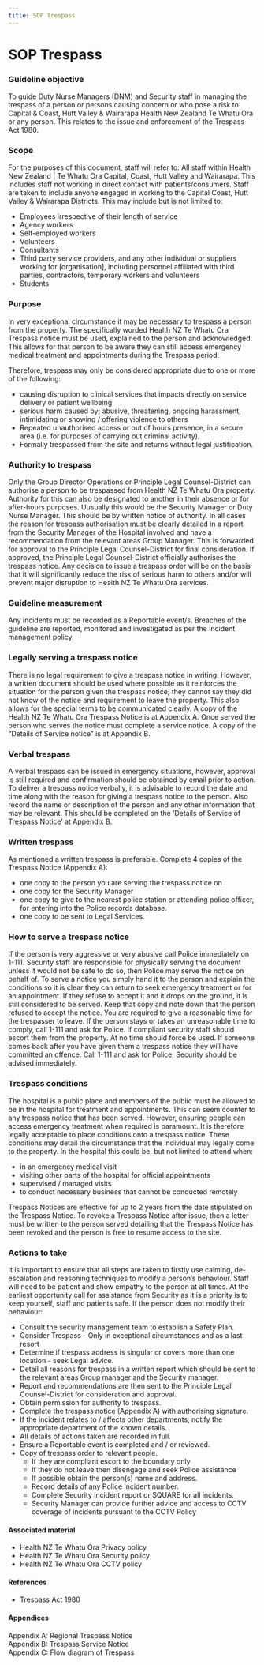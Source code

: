 ```yaml
---
title: SOP Trespass
---
```

# SOP Trespass

### Guideline objective
To guide Duty Nurse Managers (DNM) and Security staff in managing the trespass of a person or persons causing concern or who pose a risk to Capital & Coast, Hutt Valley & Wairarapa Health New Zealand Te Whatu Ora or any person. This relates to the issue and enforcement of the Trespass Act 1980. 

### Scope
For the purposes of this document, staff will refer to:
All staff within Health New Zealand | Te Whatu Ora Capital, Coast, Hutt Valley and Wairarapa. 
This includes staff not working in direct contact with patients/consumers.  Staff are taken to include anyone engaged in working to the Capital Coast, Hutt Valley & Wairarapa Districts. This may include but is not limited to:
- Employees irrespective of their length of service
- Agency workers
- Self-employed workers
- Volunteers
- Consultants
- Third party service providers, and any other individual or suppliers working for [organisation], including personnel affiliated with third parties, contractors, temporary workers and volunteers
- Students

### Purpose
In very exceptional circumstance it may be necessary to trespass a person from the property.
The specifically worded Health NZ Te Whatu Ora Trespass notice must be used, explained to the person and acknowledged. This allows for that person to be aware they can still access emergency medical treatment and appointments during the Trespass period.

Therefore, trespass may only be considered appropriate due to one or more of the following:
- causing disruption to clinical services that impacts directly on service delivery or patient wellbeing
- serious harm caused by; abusive, threatening, ongoing harassment, intimidating or showing / offering violence to others
- Repeated unauthorised access or out of hours presence, in a secure area (i.e. for purposes of carrying out criminal activity).
- Formally trespassed from the site and returns without legal justification. 

### Authority to trespass

Only the Group Director Operations or Principle Legal Counsel-District   can authorise a person to be trespassed from Health NZ Te Whatu Ora property. Authority for this can also be designated to another in their absence or for after-hours purposes. Uusually this would be the Security Manager or Duty Nurse Manager.  This should be by written notice of authority. In all cases the reason for trespass authorisation must be clearly detailed in a report from the Security Manager of the Hospital involved and have a recommendation from the relevant areas Group Manager. This is forwarded for approval to the Principle Legal Counsel-District for final consideration. If approved, the Principle Legal Counsel-District officially authorises the trespass notice. Any decision to issue a trespass order will be on the basis that it will significantly reduce the risk of serious harm to others and/or will prevent major disruption to Health NZ Te Whatu Ora services. 

### Guideline measurement
Any incidents must be recorded as a Reportable event/s. Breaches of the guideline are reported, monitored and investigated as per the incident management policy.

### Legally serving a trespass notice
There is no legal requirement to give a trespass notice in writing. However, a written document should be used where possible as it reinforces the situation for the person given the trespass notice; they cannot say they did not know of the notice and requirement to leave the property. This also allows for the special terms to be communicated clearly.
A copy of the Health NZ Te Whatu Ora Trespass Notice is at Appendix A.
Once served the person who serves the notice must complete a service notice.
A copy of the “Details of Service notice” is at Appendix B.

### Verbal trespass
A verbal trespass can be issued in emergency situations, however, approval is still required and confirmation should be obtained by email prior to action.
To deliver a trespass notice verbally, it is advisable to record the date and time along with the reason for giving a trespass notice to the person. Also record the name or description of the person and any other information that may be relevant. 
This should be completed on the ‘Details of Service of Trespass Notice’ at Appendix B.

### Written trespass
As mentioned a written trespass is preferable. Complete 4 copies of the Trespass Notice (Appendix A):
- one copy to the person you are serving the trespass notice on
- one copy for the Security Manager
- one copy to give to the nearest police station or attending police officer, for entering into the Police records database.
- one copy to be sent to Legal Services.

### How to serve a trespass notice
If the person is very aggressive or very abusive call Police immediately on 1-111. 
Security staff are responsible for physically serving the document unless it would not be safe to do so, then Police may serve the notice on behalf of. 
To serve a notice you simply hand it to the person and explain the conditions so it is clear they can return to seek emergency treatment or for an appointment. If they refuse to accept it and it drops on the ground, it is still considered to be served. Keep that copy and note down that the person refused to accept the notice.
You are required to give a reasonable time for the trespasser to leave. If the person stays or takes an unreasonable time to comply, call 1-111 and ask for Police. If compliant security staff should escort them from the property. At no time should force be used.
If someone comes back after you have given them a trespass notice they will have committed an offence. Call 1-111 and ask for Police, Security should be advised immediately.

### Trespass conditions

The hospital is a public place and members of the public must be allowed to be in the hospital for treatment and appointments. This can seem counter to any trespass notice that has been served. However, ensuring people can access emergency treatment when required is paramount. It is therefore legally acceptable to place conditions onto a trespass notice. These conditions may detail the circumstance that the individual may legally come to the property. In the hospital this could be, but not limited to attend when:
- in an emergency medical visit
- visiting other parts of the hospital for official appointments
- supervised / managed visits
- to conduct necessary business that cannot be conducted remotely  

Trespass Notices are effective for up to 2 years from the date stipulated on the Trespass Notice. To revoke a Trespass Notice after issue, then a letter must be written to the person served detailing that the Trespass Notice has been revoked and the person is free to resume access to the site. 

### Actions to take
It is important to ensure that all steps are taken to firstly use calming, de-escalation and reasoning techniques to modify a person’s behaviour. Staff will need to be patient and show empathy to the person at all times. At the earliest opportunity call for assistance from Security as it is a priority is to keep yourself, staff and patients safe. If the person does not modify their behaviour:
- Consult the security management team to establish a Safety Plan.
- Consider Trespass - Only in exceptional circumstances and as a last resort
- Determine if trespass address is singular or covers more than one location - seek Legal advice. 
- Detail all reasons for trespass in a written report which should be sent to the relevant areas Group manager and the Security manager.
- Report and recommendations are then sent to the Principle Legal Counsel-District for consideration and approval.
- Obtain permission for authority to trespass.
- Complete the trespass notice (Appendix A) with authorising signature.
- If the incident relates to / affects other departments, notify the appropriate department of the known details.
- All details of actions taken are recorded in full. 
- Ensure a Reportable event is completed and / or reviewed.
- Copy of trespass order to relevant people.
  - If they are compliant escort to the boundary only
  - If they do not leave then disengage and seek Police assistance
  - If possible obtain the person(s) name and address.
  - Record details of any Police incident number.
  - Complete Security incident report or SQUARE for all incidents.
  - Security Manager can provide further advice and access to CCTV coverage of incidents pursuant to the CCTV Policy  

#### Associated material
- Health NZ Te Whatu Ora Privacy policy
- Health NZ Te Whatu Ora Security policy
- Health NZ Te Whatu Ora CCTV policy

#### References
- Trespass Act 1980

#### Appendices  
Appendix A: Regional Trespass Notice  
Appendix B: Trespass Service Notice  
Appendix C: Flow diagram of Trespass 
